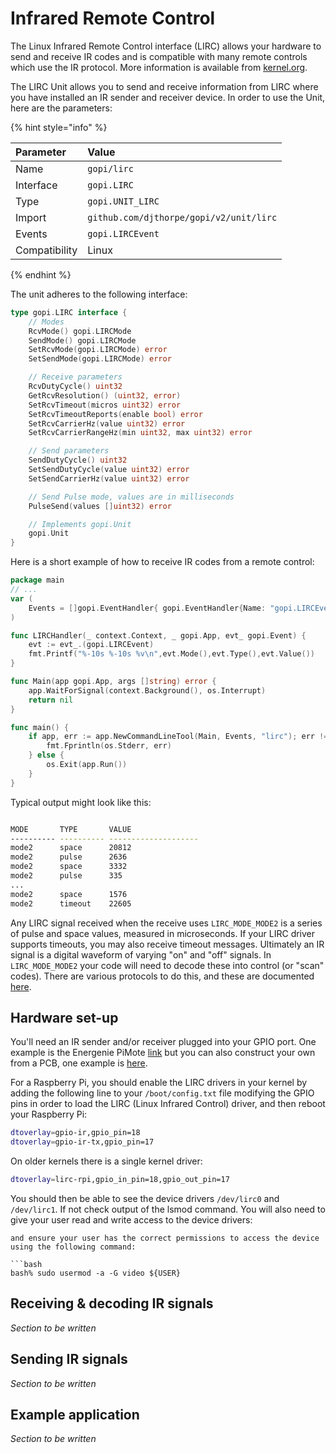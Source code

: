 
# Infrared Remote Control

The Linux Infrared Remote Control interface \(LIRC\) allows your hardware to send and receive IR codes and is compatible with many remote controls which use the IR protocol. More information is available from [kernel.org](https://www.kernel.org/doc/html/latest/media/uapi/rc/lirc-dev.html).

The LIRC Unit allows you to send and receive information from LIRC where you have installed an IR sender and receiver device. In order to use the Unit, here are the parameters:

{% hint style="info" %}

| Parameter | Value |
| :--- | :--- |
| Name | `gopi/lirc` |
| Interface | `gopi.LIRC` |
| Type | `gopi.UNIT_LIRC` |
| Import | `github.com/djthorpe/gopi/v2/unit/lirc` |
| Events | `gopi.LIRCEvent` |
| Compatibility | Linux |

{% endhint %}

The unit adheres to the following interface:

```go
type gopi.LIRC interface {
    // Modes
    RcvMode() gopi.LIRCMode
	SendMode() gopi.LIRCMode
	SetRcvMode(gopi.LIRCMode) error
	SetSendMode(gopi.LIRCMode) error

	// Receive parameters
	RcvDutyCycle() uint32
	GetRcvResolution() (uint32, error)
	SetRcvTimeout(micros uint32) error
	SetRcvTimeoutReports(enable bool) error
	SetRcvCarrierHz(value uint32) error
	SetRcvCarrierRangeHz(min uint32, max uint32) error

	// Send parameters
	SendDutyCycle() uint32
	SetSendDutyCycle(value uint32) error
	SetSendCarrierHz(value uint32) error

	// Send Pulse mode, values are in milliseconds
	PulseSend(values []uint32) error

	// Implements gopi.Unit
	gopi.Unit
}
```

Here is a short example of how to receive IR codes from a remote control:

```go
package main
// ...
var (
	Events = []gopi.EventHandler{ gopi.EventHandler{Name: "gopi.LIRCEvent", Handler: LIRCHandler} }
)

func LIRCHandler(_ context.Context, _ gopi.App, evt_ gopi.Event) {
	evt := evt_.(gopi.LIRCEvent)
	fmt.Printf("%-10s %-10s %v\n",evt.Mode(),evt.Type(),evt.Value())
}

func Main(app gopi.App, args []string) error {
    app.WaitForSignal(context.Background(), os.Interrupt)
	return nil
}

func main() {
	if app, err := app.NewCommandLineTool(Main, Events, "lirc"); err != nil {
		fmt.Fprintln(os.Stderr, err)
	} else {
		os.Exit(app.Run())
	}
}
```

Typical output might look like this:
```bash

MODE       TYPE       VALUE
---------- ---------- --------------------
mode2      space      20812
mode2      pulse      2636
mode2      space      3332
mode2      pulse      335
...
mode2      space      1576
mode2      timeout    22605
```

Any LIRC signal received when the receive uses `LIRC_MODE_MODE2` is a series of pulse and space values, measured in microseconds. If your LIRC driver supports timeouts, you may also receive timeout messages.
Ultimately an IR signal is a digital waveform of varying "on" and "off" signals. In `LIRC_MODE_MODE2`
your code will need to decode these into control (or "scan" codes). There are various protocols to do
this, and these are documented [here](https://www.kernel.org/doc/html/latest/media/uapi/rc/lirc-dev-intro.html#lirc-modes).

## Hardware set-up

You'll need an IR sender and/or receiver plugged into your GPIO port. One example is the Energenie PiMote [link](https://energenie4u.co.uk/catalogue/product/ENER314-IR) but you can also construct your own from a PCB, one example is [here](github.com/djthorpe/remotes).

For a Raspberry Pi, you should enable the LIRC drivers in your kernel by adding the following line to your `/boot/config.txt` file modifying the GPIO pins in order to load the LIRC (Linux Infrared Control) driver, and then reboot your Raspberry Pi:

```bash
dtoverlay=gpio-ir,gpio_pin=18
dtoverlay=gpio-ir-tx,gpio_pin=17
```

On older kernels there is a single kernel driver:

```bash
dtoverlay=lirc-rpi,gpio_in_pin=18,gpio_out_pin=17
```

You should then be able to see the device drivers `/dev/lirc0` and `/dev/lirc1`. If not check output of the lsmod command. You will also need to give your user read and write access to the device drivers:

```
and ensure your user has the correct permissions to access the device using the following command:

```bash
bash% sudo usermod -a -G video ${USER}
```

## Receiving & decoding IR signals

_Section to be written_

## Sending IR signals

_Section to be written_

## Example application

_Section to be written_









